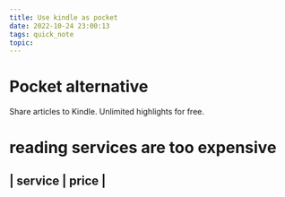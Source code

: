 ```yaml
---
title: Use kindle as pocket
date: 2022-10-24 23:00:13
tags: quick_note
topic: 
---
```


# Pocket alternative 
Share articles to Kindle. Unlimited highlights for free.

# reading services are too expensive 
| service | price |
-----------------
